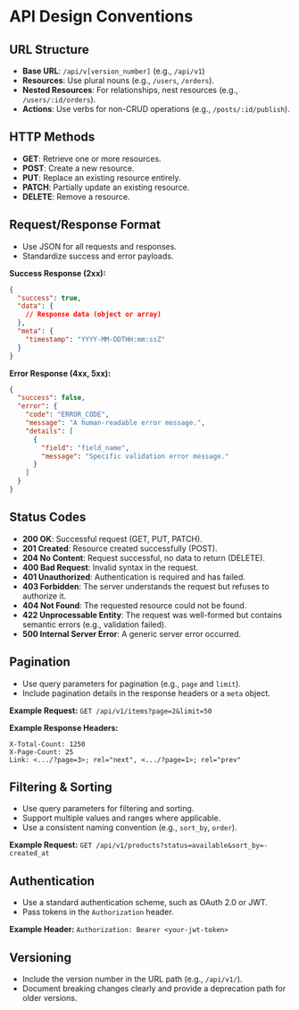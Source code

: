 # API Design Conventions

## URL Structure
- **Base URL**: `/api/v[version_number]` (e.g., `/api/v1`)
- **Resources**: Use plural nouns (e.g., `/users`, `/orders`).
- **Nested Resources**: For relationships, nest resources (e.g., `/users/:id/orders`).
- **Actions**: Use verbs for non-CRUD operations (e.g., `/posts/:id/publish`).

## HTTP Methods
- **GET**: Retrieve one or more resources.
- **POST**: Create a new resource.
- **PUT**: Replace an existing resource entirely.
- **PATCH**: Partially update an existing resource.
- **DELETE**: Remove a resource.

## Request/Response Format
- Use JSON for all requests and responses.
- Standardize success and error payloads.

**Success Response (2xx):**
```json
{
  "success": true,
  "data": {
    // Response data (object or array)
  },
  "meta": {
    "timestamp": "YYYY-MM-DDTHH:mm:ssZ"
  }
}
```

**Error Response (4xx, 5xx):**
```json
{
  "success": false,
  "error": {
    "code": "ERROR_CODE",
    "message": "A human-readable error message.",
    "details": [
      {
        "field": "field_name",
        "message": "Specific validation error message."
      }
    ]
  }
}
```

## Status Codes
- **200 OK**: Successful request (GET, PUT, PATCH).
- **201 Created**: Resource created successfully (POST).
- **204 No Content**: Request successful, no data to return (DELETE).
- **400 Bad Request**: Invalid syntax in the request.
- **401 Unauthorized**: Authentication is required and has failed.
- **403 Forbidden**: The server understands the request but refuses to authorize it.
- **404 Not Found**: The requested resource could not be found.
- **422 Unprocessable Entity**: The request was well-formed but contains semantic errors (e.g., validation failed).
- **500 Internal Server Error**: A generic server error occurred.

## Pagination
- Use query parameters for pagination (e.g., `page` and `limit`).
- Include pagination details in the response headers or a `meta` object.

**Example Request:**
`GET /api/v1/items?page=2&limit=50`

**Example Response Headers:**
```
X-Total-Count: 1250
X-Page-Count: 25
Link: <.../?page=3>; rel="next", <.../?page=1>; rel="prev"
```

## Filtering & Sorting
- Use query parameters for filtering and sorting.
- Support multiple values and ranges where applicable.
- Use a consistent naming convention (e.g., `sort_by`, `order`).

**Example Request:**
`GET /api/v1/products?status=available&sort_by=-created_at`

## Authentication
- Use a standard authentication scheme, such as OAuth 2.0 or JWT.
- Pass tokens in the `Authorization` header.

**Example Header:**
`Authorization: Bearer <your-jwt-token>`

## Versioning
- Include the version number in the URL path (e.g., `/api/v1/`).
- Document breaking changes clearly and provide a deprecation path for older versions.
